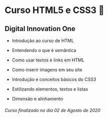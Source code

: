 # Curso HTML5 e CSS3 :rocket:

## Digital Innovation One

- Introdução ao curso de HTML

- Entendendo o que é semântica

- Como usar textos e links em HTML

- Como inserir imagens em seu site

- Introdução e conceitos básicos do CSS3

- Estilizando elementos, textos e listas

- Dimensão e alinhamento




###### Curso finalizado no dia 02 de Agosto de 2020